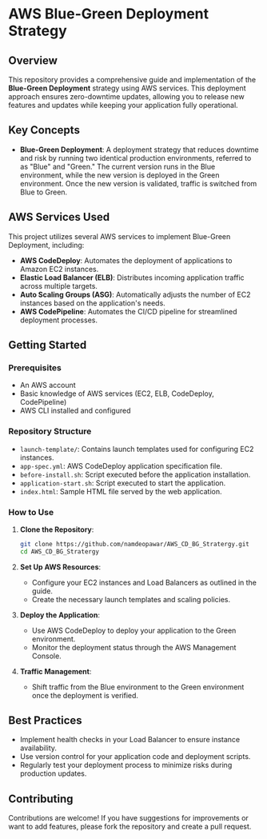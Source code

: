 # AWS Blue-Green Deployment Strategy

## Overview

This repository provides a comprehensive guide and implementation of the **Blue-Green Deployment** strategy using AWS services. This deployment approach ensures zero-downtime updates, allowing you to release new features and updates while keeping your application fully operational.

## Key Concepts

- **Blue-Green Deployment**: A deployment strategy that reduces downtime and risk by running two identical production environments, referred to as "Blue" and "Green." The current version runs in the Blue environment, while the new version is deployed in the Green environment. Once the new version is validated, traffic is switched from Blue to Green.

## AWS Services Used

This project utilizes several AWS services to implement Blue-Green Deployment, including:

- **AWS CodeDeploy**: Automates the deployment of applications to Amazon EC2 instances.
- **Elastic Load Balancer (ELB)**: Distributes incoming application traffic across multiple targets.
- **Auto Scaling Groups (ASG)**: Automatically adjusts the number of EC2 instances based on the application's needs.
- **AWS CodePipeline**: Automates the CI/CD pipeline for streamlined deployment processes.

## Getting Started

### Prerequisites

- An AWS account
- Basic knowledge of AWS services (EC2, ELB, CodeDeploy, CodePipeline)
- AWS CLI installed and configured

### Repository Structure

- `launch-template/`: Contains launch templates used for configuring EC2 instances.
- `app-spec.yml`: AWS CodeDeploy application specification file.
- `before-install.sh`: Script executed before the application installation.
- `application-start.sh`: Script executed to start the application.
- `index.html`: Sample HTML file served by the web application.

### How to Use

1. **Clone the Repository**:
   ```bash
   git clone https://github.com/namdeopawar/AWS_CD_BG_Stratergy.git
   cd AWS_CD_BG_Stratergy
   ```

2. **Set Up AWS Resources**:
   - Configure your EC2 instances and Load Balancers as outlined in the guide.
   - Create the necessary launch templates and scaling policies.

3. **Deploy the Application**:
   - Use AWS CodeDeploy to deploy your application to the Green environment.
   - Monitor the deployment status through the AWS Management Console.

4. **Traffic Management**:
   - Shift traffic from the Blue environment to the Green environment once the deployment is verified.

## Best Practices

- Implement health checks in your Load Balancer to ensure instance availability.
- Use version control for your application code and deployment scripts.
- Regularly test your deployment process to minimize risks during production updates.

## Contributing

Contributions are welcome! If you have suggestions for improvements or want to add features, please fork the repository and create a pull request.
